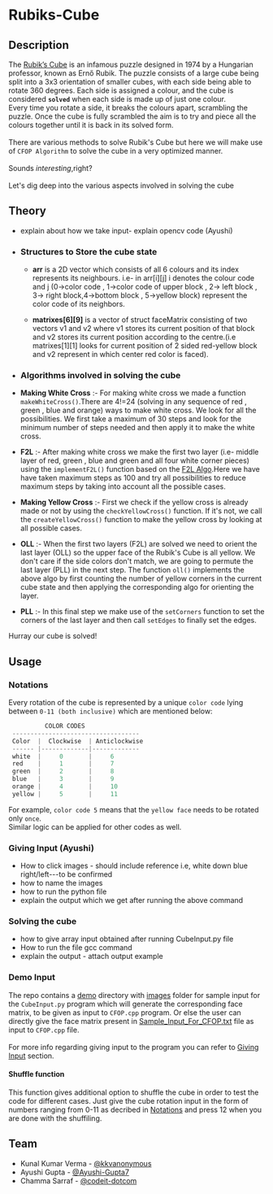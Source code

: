 # Rubiks-Cube
## Description
The [Rubik’s Cube](https://en.wikipedia.org/wiki/Rubik%27s_Cube) is an infamous puzzle designed in 1974 by a Hungarian professor, known as Ernő Rubik. The puzzle consists of a large cube being split into a 3x3 orientation of smaller cubes, with each side being able to rotate 360 degrees. Each side is assigned a colour, and the cube is considered **`solved`** when each side is made up of just one colour.
<br>
Every time you rotate a side, it breaks the colours apart, scrambling the puzzle. Once the cube is fully scrambled the aim is to try and piece all the colours together until it is back in its solved form.<br><br>
There are various methods to solve Rubik's Cube but here we will make use of `CFOP Algorithm` to solve the cube in a very optimized manner.
<br><br>
Sounds <i>interesting</i>,right?
<br><br>
Let's dig deep into the various aspects involved in solving the cube
## Theory
- explain about how we take input- explain opencv code (Ayushi)
- ### Structures to Store the cube state
   - **arr** is a 2D vector which consists of all 6 colours and its index represents its neighbours. i.e- in arr[i][j] i denotes the colour code and j (0->color         code , 1->color code of upper block , 2-> left block , 3-> right block,4->bottom block , 5->yellow block) represent the color code of its neighbors.

   - **matrixes[6][9]** is a vector of struct faceMatrix consisting of two vectors v1 and v2 where v1 stores its current position of that block and v2 stores its        current position according to the centre.(i.e matrixes[1][1] looks for current position of 2 sided red-yellow block and v2 represent in which center red          color is faced).


- ### Algorithms involved in solving the cube
 - **Making White Cross** :- For making white cross we made a function `makeWhiteCross()`.There are 4!=24 (solving in any sequence of red , green , blue and            orange) ways to make white cross. We look for all the  possibilities. We first take a maximum of 30 steps and look for the minimum number of steps needed          and then apply it to make the white cross.
    
 - **F2L** :- After making white cross we make the first two layer (i.e- middle layer of red, green , blue and green and all four white corner pieces) using           the `implementF2L()` function based on the [F2L Algo](https://ruwix.com/the-rubiks-cube/advanced-cfop-fridrich/first-two-layers-f2l/).Here we have have           taken maximum steps as 100 and try all possibilities to reduce maximum steps by taking into account all the possible cases.
  
 - **Making Yellow Cross** :- First we check if the yellow cross is already made or not by using the `checkYellowCross()` function. If it's not, we call the           `createYellowCross()` function to make the  yellow cross by looking at all possible cases.

 - **OLL** :- When the first two layers (F2L) are solved we need to orient the last layer (OLL) so the upper face of the Rubik's Cube is all yellow. We don't care      if the side colors   don't  match, we are going to permute the last layer (PLL) in the next step. The function `oll()` implements the above algo by first          counting the number of yellow corners in the current cube state and then applying the corresponding algo for orienting the layer.

  - **PLL** :- In this final step we make use of the `setCorners` function to set the corners of the last layer and then call `setEdges` to finally set the edges.

Hurray our cube is solved!




## Usage
### Notations
Every rotation of the cube is represented by a unique `color code` lying between `0-11 (both inclusive)` which are mentioned below:
```cpp
          COLOR CODES
 -----------------------------------
 Color  |  Clockwise  | Anticlockwise
 ------ |-------------|-------------
 white  |     0       |     6
 red    |     1       |     7
 green  |     2       |     8
 blue   |     3       |     9
 orange |     4       |     10
 yellow |     5       |     11
```
For example, `color code 5` means that the `yellow face` needs to be rotated only `once`.
<br>
Similar logic can be applied for other codes as well.
### Giving Input (Ayushi)
- How to click images - should include reference i.e, white down blue right/left---to be confirmed
- how to name the images
- how to run the python file
- explain the output which we get after running the above command
### Solving the cube
- how to give array input obtained after running CubeInput.py file
- How to run the file gcc command
- explain the output - attach output example
### Demo Input
The repo contains a [demo](https://github.com/KKVANONYMOUS/Rubiks-Cube/tree/master/demo) directory with [images](https://github.com/KKVANONYMOUS/Rubiks-Cube/tree/master/demo/images) folder for sample input for the `CubeInput.py` program which will generate the corresponding face matrix, to be given as input to `CFOP.cpp` program.
Or else the user can directly give the face matrix present in [Sample_Input_For_CFOP.txt](https://github.com/KKVANONYMOUS/Rubiks-Cube/blob/master/demo/Sample_Input_For_CFOP.txt) file as input to `CFOP.cpp` file.
<br><br>
For more info regarding giving input to the program you can refer to [Giving Input](#giving-input-ayushi) section.
#### Shuffle function
This function gives additional option to shuffle the cube in order to test the code for different cases. Just give the cube rotation input in the form of numbers ranging from 0-11 as decribed in [Notations](#notations) and press 12 when you are done with the shuffiling.
## Team
- Kunal Kumar Verma - [@kkvanonymous](https://github.com/KKVANONYMOUS)
- Ayushi Gupta - [@Ayushi-Gupta7](https://github.com/Ayushi-Gupta7)
- Chamma Sarraf - [@codeit-dotcom](https://github.com/codeit-dotcom)
